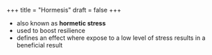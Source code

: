 +++
title = "Hormesis"
draft = false
+++

-   also known as **hormetic stress**
-   used to boost resilience
-   defines an effect where expose to a low level of stress results in a beneficial result